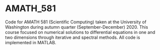 # AMATH_581
Code for AMATH 581 (Scientific Computing) taken at the University of Washington during autumn quarter (September-December) 2020. This course focused on numerical solutions to differential equations in one and two dimensions through iterative and spectral methods. All code is implemented in MATLAB.
